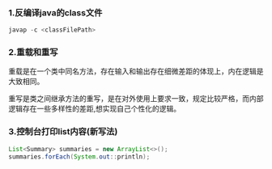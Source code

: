 ### 1.反编译java的class文件

```java
javap -c <classFilePath>
```

### 2.重载和重写

重载是在一个类中同名方法，存在输入和输出存在细微差距的体现上，内在逻辑是大致相同。

重写是类之间继承方法的重写，是在对外使用上要求一致，规定比较严格，而内部逻辑存在一些多样性的差距,想实现自己个性化的逻辑。

### 3.控制台打印list内容(新写法)

```java
List<Summary> summaries = new ArrayList<>();
summaries.forEach(System.out::println);
```

